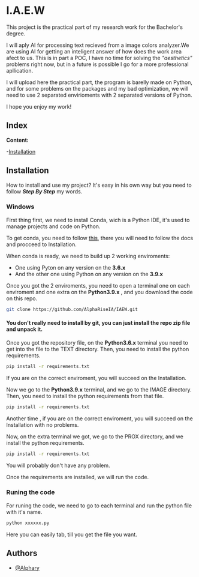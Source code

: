 
#  I.A.E.W


This project is the practical part of my research work for the Bachelor's degree.

I will aply AI for processing text recieved from a image colors analyzer.We are using AI for getting an inteligent answer of how does the work area afect to us. This is in part a POC, I have no time for solving the *"aesthetics"* problems right now, but in a future is possible I go for a more professional apllication. 

I will upload here the practical part, the program is  barelly made on Python, and for some problems on the packages and my bad optimization, we will need to use 2 separated envirioments with 2 separated versions of Python.

I hope you enjoy my work!







## Index

**Content:**

-[Installation](#install)


<a id='install'></a>
## Installation

How to install and use my project?
It's easy in his own way but you need to follow __***Step By Step***__ my words.

### Windows
First thing first, we need to install Conda, wich is a Python IDE, it's used to manage projects and code on Python. 

To get conda, you need to follow [this](https://docs.conda.io/projects/conda/en/latest/user-guide/install/windows.html), there you will need to follow the docs and procceed to Installation.

When conda is ready, we need to build up 2 working enviroments:

- One using Pyton on any version on the **3.6.x**
- And the other one using Python on any version on the **3.9.x**

Once you got the 2 enviroments, you need to open a terminal one on each enviroment and one extra on the **Python3.9.x** , and you download the code on this repo.

```bash
git clone https://github.com/AlphaRiseIA/IAEW.git
```
#### You don't really need to install by git, you can just install the repo zip file and unpack it.

Once you got the repository file, on the **Python3.6.x** terminal you need to get into the file to the TEXT directory. Then, you need to install the python requirements.

```bash
pip install -r requirements.txt
```

If you are on the correct enviroment, you will succeed on the Installation. 

Now we go to the **Python3.9.x** terminal, and we go to the IMAGE directory. Then, you need to install the python requirements from that file.

```bash
pip install -r requirements.txt
```

Another time , if you are on the correct enviroment, you will succeed on the Installation with no problems.

Now, on the extra terminal we got, we go to the PROX directory, and we install the python requirements.

```bash
pip install -r requirements.txt
```

You will probably don't have any problem.

Once the requirements are installed, we will run the code.

### Runing the code
For runing the code, we need to go to each terminal and run the python file with it's name.

```bash
python xxxxxx.py 
```
Here you can easily tab, till you get the file you want.
## Authors

- [@Alphary](https://www.github.com/AlphaRiseIA)

